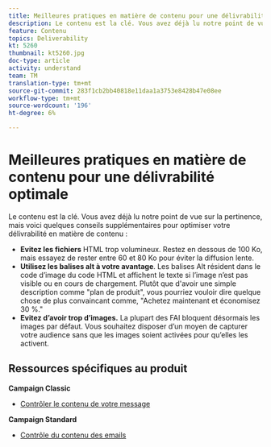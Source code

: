 ```yaml
---
title: Meilleures pratiques en matière de contenu pour une délivrabilité optimale
description: Le contenu est la clé. Vous avez déjà lu notre point de vue sur la pertinence, mais voici quelques conseils supplémentaires pour optimiser votre délivrabilité en matière de contenu.
feature: Contenu
topics: Deliverability
kt: 5260
thumbnail: kt5260.jpg
doc-type: article
activity: understand
team: TM
translation-type: tm+mt
source-git-commit: 283f1cb2bb40818e11daa1a3753e8428b47e08ee
workflow-type: tm+mt
source-wordcount: '196'
ht-degree: 6%

---
```



# Meilleures pratiques en matière de contenu pour une délivrabilité optimale

Le contenu est la clé. Vous avez déjà lu notre point de vue sur la pertinence, mais voici quelques conseils supplémentaires pour optimiser votre délivrabilité en matière de contenu :

* **Evitez les fichiers** HTML trop volumineux. Restez en dessous de 100 Ko, mais essayez de rester entre 60 et 80 Ko pour éviter la diffusion lente.
* **Utilisez les balises alt à votre avantage**. Les balises Alt résident dans le code d’image du code HTML et affichent le texte si l’image n’est pas visible ou en cours de chargement. Plutôt que d&#39;avoir une simple description comme &quot;plan de produit&quot;, vous pourriez vouloir dire quelque chose de plus convaincant comme, &quot;Achetez maintenant et économisez 30 %.&quot;
* **Evitez d’avoir trop d’images.** La plupart des FAI bloquent désormais les images par défaut. Vous souhaitez disposer d’un moyen de capturer votre audience sans que les images soient activées pour qu’elles les activent.

## Ressources spécifiques au produit

**Campaign Classic**

* [Contrôler le contenu de votre message](https://experienceleague.adobe.com/docs/campaign-classic/using/sending-messages/deliverability-management/control-message-content.html)

**Campaign Standard**

* [Contrôle du contenu des emails](https://experienceleague.adobe.com/docs/campaign-standard/using/testing-and-sending/managing-deliverability/control-email-content.html#testing-and-sending)
